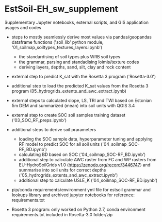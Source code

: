 # EstSoil-EH_sw_supplement

Supplementary Jupyter notebooks, external scripts, and GIS application usages and codes


- steps to mostly seamlessly derive most values via pandas/geopandas dataframe functions ('soil_lib' python module, '01_soilmap_soiltypes_textures_layers.ipynb')
  - the standardising of soil types plus WRB soil types
  - the grammar, parsing and standadising loimis/texture codes
  - deriving layers, depths, sand, silt, clay and rock content
- external step to predict K_sat with the Rosetta 3 program ('Rosetta-3.0') 
- additional step to load the predicted K_sat values from the Rosetta 3 program (05_hydrogrids_extents_and_awc_extract.ipynb)
- external steps to calculated slope, LS, TRI and TWI based on Estonian 5m DEM and summarized (mean) into soil units with QGIS 3.4
- external step to create SOC soil samples training dataset ('03_SOC_RF_preps.ipynb')
- additional steps to derive soil prarameters
  - loading the SOC sample data, hyperparameter tuning and applying RF model to predict SOC for all soil units ('04_soilmap_SOC-RF_BD.ipynb')
  - calculating BD based on SOC ('04_soilmap_SOC-RF_BD.ipynb')
  - additional step to calculate AWC raster from FC and WP rasters from EU-HydroSoilGrids v1.0 (https://zenodo.org/record/3446747)
    and summarise into soil units for correct depths ('05_hydrogrids_extents_and_awc_extract.ipynb')
  - additional step to calculate USLE_K ('04_soilmap_SOC-RF_BD.ipynb')

- pip/conda requirements/environment yml file for estsoil grammar and lookups library and archived jupyter notebooks for reference: requirements.txt
- Rosetta 3 program: only worked on Python 2.7, conda environment requirements.txt included in Rosetta-3.0 folder/zip

